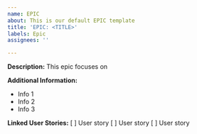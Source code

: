 ```yaml
---
name: EPIC
about: This is our default EPIC template
title: 'EPIC: <TITLE>'
labels: Epic
assignees: ''

---
```


**Description:**
This epic focuses on

**Additional Information:**

* Info 1
* Info 2
* Info 3

**Linked User Stories:**
[ ] User story
[ ] User story
[ ] User story
